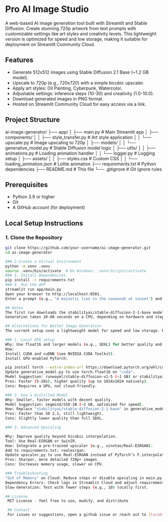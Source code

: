 # Pro AI Image Studio

A web-based AI image generation tool built with Streamlit and Stable Diffusion. Create stunning 720p artwork from text prompts with customizable settings like art styles and creativity levels. This lightweight version is optimized for speed and low storage, making it suitable for deployment on Streamlit Community Cloud.

## Features
- Generate 512x512 images using Stable Diffusion 2.1 Base (~1.2 GB model).
- Upscale to 720p (e.g., 720x720) with a simple bicubic upscaler.
- Apply art styles: Oil Painting, Cyberpunk, Watercolor.
- Adjustable settings: inference steps (10-30) and creativity (1.0-10.0).
- Download generated images in PNG format.
- Hosted on Streamlit Community Cloud for easy access via a link.

## Project Structure
ai-image-generator/
├── app/
│   ├── main.py              # Main Streamlit app
│   ├── components/
│   │   ├── style_transfer.py  # Art style application
│   │   └── upscaler.py       # Image upscaling to 720p
│   ├── models/
│   │   └── generative_model.py  # Stable Diffusion model logic
│   ├── utils/
│   │   ├── animations.py    # Loading animation handler
│   │   └── logger.py        # Logging setup
│   ├── assets/
│   │   ├── styles.css       # Custom CSS
│   │   └── loading_animation.json  # Lottie animation
├── requirements.txt         # Python dependencies
├── README.md               # This file
└── .gitignore              # Git ignore rules


## Prerequisites
- Python 3.9 or higher
- Git
- A GitHub account (for deployment)

## Local Setup Instructions

### 1. Clone the Repository
```bash
git clone https://github.com/your-username/ai-image-generator.git
cd ai-image-generator

### 2.Create a Virtual Environment
python -m venv .venv
source .venv/bin/activate  # On Windows: .venv\Scripts\activate
### 3. Install Dependencies
pip install -r requirements.txt
### 4. Run the APP
streamlit run app/main.py
Open your browser to http://localhost:8501.
Enter a prompt (e.g., "A majestic lion in the savannah at sunset") and click "Generate Masterpiece".

## Notes 
The first run downloads the stabilityai/stable-diffusion-2-1-base model (~1.2 GB) to your Hugging Face cache (~/.cache/huggingface/hub).
Generation takes 10-60 seconds on a CPU, depending on hardware and steps.

## Alternatives for Better Image Generation
The current setup uses a lightweight model for speed and low storage. For higher quality or faster generation, consider these alternatives

### 1. Local GPU setup
Why: Use float16 and larger models (e.g., SDXL) for better quality and speed.
How:
Install CUDA and cuDNN (see NVIDIA CUDA Toolkit).
Install GPU-enabled PyTorch:

pip install torch --extra-index-url https://download.pytorch.org/whl/cu118
Update generative_model.py to use torch.float16 on "cuda".
Model Suggestion: runwayml/stable-diffusion-v1-5 (~1 GB) or stabilityai/stable-diffusion-xl-base-1.0 (~5 GB).
Pros: Faster (5-20s), higher quality (up to 1024x1024 natively).
Cons: Requires a GPU, not cloud-friendly.

### 2. Use a Distilled Model
Why: Smaller, faster models with decent quality.
Model Suggestion: segmind/SSD-1B (~2 GB, optimized for speed).
How: Replace "stabilityai/stable-diffusion-2-1-base" in generative_model.py with "segmind/SSD-1B".
Pros: Faster than SD 2.1, still lightweight.
Cons: Slightly lower quality than full SDXL.

### 3. Advanced Upscaling

Why: Improve quality beyond bicubic interpolation.
Tool: Use Real-ESRGAN or SwinIR.
How: Integrate a pre-trained upscaler (e.g., xinntao/Real-ESRGAN):
Add to requirements.txt: realesrgan.
Update upscaler.py to use Real-ESRGAN instead of PyTorch’s F.interpolate.
Pros: Sharper, more detailed 720p+ images.
Cons: Increases memory usage, slower on CPU.

### Troubleshooting
"Out of Memory" on Cloud: Reduce steps or disable upscaling in main.py.
Dependency Errors: Check logs in Streamlit Cloud and adjust requirements.txt.
Slow Generation: Test with fewer steps (e.g., 10) locally first.

## License
 MIT License - feel free to use, modify, and distribute

 ## Contact 
 For issues or suggestions, open a github issue or reach out to [tarakram9141@gmail.com].
